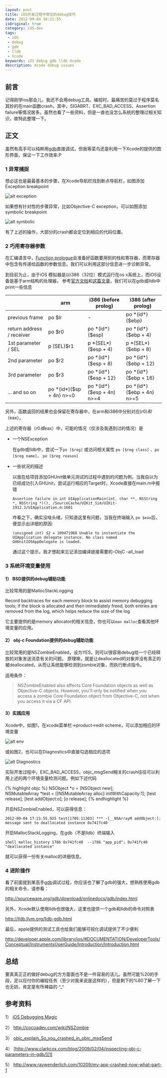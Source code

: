 ```yaml
---
layout: post
title: iOS开发过程中常见的debug技巧
date: 2012-09-04 16:21:55
isOriginal: true
category: iOS-dev
tags:
 - iOS
 - debug
 - gdb
 - lldb
 - Xcode
keywords: iOS debug gdb lldb Xcode
description: Xcode debug issues
---
```


## 前言

记得刚学ios那会儿，我还不会用debug工具。编程时，最痛苦的莫过于程序莫名其妙的在main函数crash，其中，SIGABRT、EXC_BAD_ACCESS、Assertion failure等情况居多。虽然也看了一些资料，但是一直也没怎么系统的整理过相关知识，故特此整理一下。

## 正文

虽然有高手可以纯粹用[gdb][]直接调试，但我等菜鸟还是利用一下Xcode的提供的图形界面，保证一下工作效率:P

### 1 异常捕捉

想必这也是最最基本的步骤，在Xcode导航栏找到断点导航栏，如图添加Exception breakpoint

![alt exception](/images/posts/xcode-debug-issue/1.1.jpeg "exception")

如果想有针对性的步骤异常，比如Objective-C exception，可以如图添加symbolic breakpoint

![alt symbolic](/images/posts/xcode-debug-issue/1.2.jpeg "symbolic")

有了上述的操作，大部分的crash都会定位到相应的代码位置。

### 2 巧用寄存器参数

在汇编语言中，[Function prologue](!http://en.wikipedia.org/wiki/Function_prologue)会准备好函数要用到的栈和寄存器，而寄存器中包含有传递给函数的参数信息。我们可以利用这部分信息进一步诊断异常。

到目前为止，由于iOS 模拟器是以i386（32位）模式运行在os x系统上，而iOS设备是基于arm结构的处理器，
参考[官方文档](http://developer.apple.com/library/ios/#technotes/tn2239/_index.html)和[这篇文章][1]，我们可以在gdb或lldb中print一些信息

|                | arm | i386 (before prolog)	| i386 (after prolog) 
| -------------- | --- | ------------| ------- 
| previous frame | po $lr | - | po \*(id\*)($ebp) 
| return address / receiver | po $r0 | po \*(id\*)($esp) | po \*(id\*)($ebp + 4) 
| 1st parameter / SEL  | p (SEL)$r1 | p \*(SEL\*)($esp + 4) | p \*(SEL\*)($ebp + 8) 
| 2nd parameter  | po $r2 | po \*(id\*)($esp + 8) | po \*(id\*)($ebp + 12) 
| 3rd parameter  | po $r3 | po \*(id\*)($esp + 12) | po \*(id\*)($ebp + 16) 
| ... and so on  | po \*(id\*)($sp + 4n) n>=0 | po \*(id\*)($esp + 4n) n>=4 | po \*(id\*)($ebp + 4n) n>=5 


另外，函数返回的结果也会保留在寄存器中，在arm和i386中分别对应($r0)和（$eax）。

上述的寄存器（$r0或$eax）中，可能的情况（仅涉及我遇到过的情况）是

* 一个NSException

	在gdb或lldb中，尝试一下`po [$reg]` 或访问相关属性 `po [$reg class]` 、`po [$reg name]`、 `po [$reg reason]`

* 一些状况的描述

	以我在给项目添加GHUnit做单元测试的过程中遇到的问题为例，当我自以为已经成功引入GHUnit，尝试运行相应的Target时，Xcode直接在main.m中报错
	
	`Assertion failure in int UIApplicationMain(int, char **, NSString *, NSString *)(), /SourceCache/UIKit_Sim/UIKit-1912.3/UIApplication.m:1601`

	咋看之下，确实没啥头绪，只知道这里有问题，当我在终端输入
`po $eax`后，便显示出详细的原因:

	`(unsigned int) $2 = 109471968 Unable to instantiate the UIApplication delegate instance. No class named GHUnitIOSAppDelegate is loaded.`

	通过这个提示，我才想起来忘记添加编译链接需要的-ObjC -all_load

### 3 系统环境变量使用

#### 1） BSD提供的debug辅助功能

比较常用的是MallocStackLogging

>
Record backtraces for each memory block to assist memory debugging tools; if the block is allocated and then immediately freed, both entries are removed from the log, which helps reduce the size of the log

它主要提供的是memory allocator的相关信息，你也可以`man malloc`查看其他环境变量的应用。

#### 2） obj-c Foundation提供的debug辅助功能

比较常用的是NSZombieEnabled，设为YES，则可以很容易debug给一个已经释放的对象发送消息有关的问题。
原理嘛，就是让deallocated的对象并没有真正的被deallocated，从而让系统能够检测到zombie对象，而执行断点指令。

适用条件：
>NSZombieEnabled also affects Core Foundation objects as well as Objective-C objects. However, you'll only be notified when you access a zombie Core Foundation object from Objective-C, not when you access it via a CF API.

#### 3）实践应用

Xcode中，如图1，在xcode菜单栏->product->edit scheme，可以添加相应的环境变量

![alt env](/images/posts/xcode-debug-issue/3.1.jpeg "env")

或如图2，也可以在Diagnostics中直接勾选相应的选项

![alt Diagnostics](/images/posts/xcode-debug-issue/3.2.jpeg "Diagnostics")

实际开发过程中，EXC_BAD_ACCESS，objc_msgSend相关的crash往往可以利用上述的两个环境变量检测问题。例如下述代码

{% highlight objc %}
NSObject *o = [NSObject new];  
NSMutableArray *test = [[NSMutableArray alloc] initWithCapacity:1];
[test release];
[test addObject:o];
[o release];
{% endhighlight %}

开启NSZombieEnabled，可以获得信息：

`2012-09-04 17:21:55.925 test[1705:11303] *** -[__NSArrayM addObject:]: message sent to deallocated instance 0x741fc40`

开启MallocStackLogging，在gdb（不是lldb）终端输入

`shell malloc_history 1786 0x741fc40  --1786 "app_pid"; 0x741fc40 "deallocated instance"`

就可以获得一份有关malloc的详细信息。

### 4 进阶操作

看了前面提到某高手[gdb][]调试过程，你应该也了解了gdb的强大，想熟练使用gdb的相关命令，请参看：

<http://sourceware.org/gdb/download/onlinedocs/gdb/index.html>

另外，Xcode默认使用lldb也很强大，这里也提供一个gdb和lldb的命令对照表

<http://lldb.llvm.org/lldb-gdb.html>

最后，apple提供的测试工具也给我们能够可视化调试提供了不少便利

<http://developer.apple.com/library/ios/#DOCUMENTATION/DeveloperTools/Conceptual/InstrumentsUserGuide/Introduction/Introduction.html>



## 总结

要真真正正的做好debug的方方面面也不是一件容易的活儿。虽然可能%20的手段，足以应付你的编程任务（至少对我来说是这样的），但是剩下的%80了解一下也无妨，肯定是有所裨益的 ^_^

## 参考资料

1） [iOS Debugging Magic](http://developer.apple.com/library/ios/#technotes/tn2239/_index.html)

2） <http://cocoadev.com/wiki/NSZombie>

3） [objc_explain_So_you_crashed_in_objc_msgSend](http://sealiesoftware.com/blog/archive/2008/09/22/objc_explain_So_you_crashed_in_objc_msgSend.html)

4） [http://www.clarkcox.com/blog/2009/02/04/inspecting-obj-c-parameters-in-gdb/][1]

5） <http://www.raywenderlich.com/10209/my-app-crashed-now-what-part-1>

[1]: http://www.clarkcox.com/blog/2009/02/04/inspecting-obj-c-parameters-in-gdb/

[gdb]: http://www.mikeash.com/pyblog/friday-qa-2011-06-17-gdb-tips-and-tricks.html "gdb"